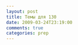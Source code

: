 ```yaml
---
layout: post
title: Темы для 130
date: 2009-03-24T23:19:00
comments: true
categories: prep
---
```


